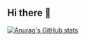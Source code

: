 ## Hi there 👋

[![Anurag's GitHub stats](https://github-readme-stats.vercel.app/api?username=santi-gd)](https://github.com/santi-gd/github-readme-stats)
